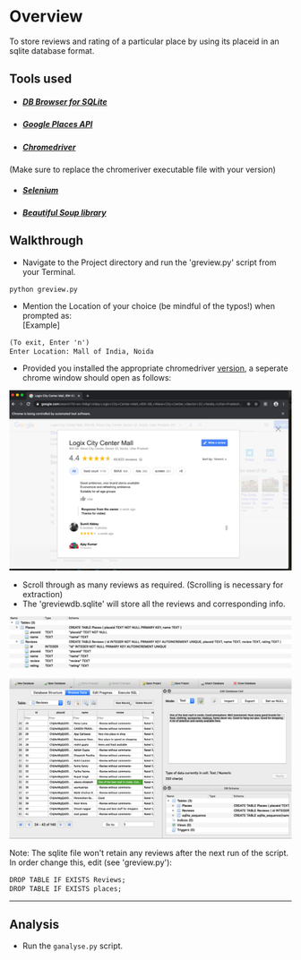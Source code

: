 # Overview
 To store reviews and rating of a particular place by using its placeid in an sqlite database format.

## Tools used
- ##### [DB Browser for SQLite](https://sqlitebrowser.org/dl/)
- ##### [Google Places API](https://developers.google.com/places/web-service/overview)
- ##### [Chromedriver](https://chromedriver.chromium.org/downloads)
(Make sure to replace the chromeriver executable file with your version)
- ##### [Selenium](https://pypi.org/project/selenium/)
- ##### [Beautiful Soup library](https://www.crummy.com/software/BeautifulSoup/bs4/doc/)

## Walkthrough
- Navigate to the Project directory and run the 'greview.py' script from your Terminal.
```
python greview.py
```
- Mention the Location of your choice (be mindful of the typos!) when prompted as:\
[Example]
```
(To exit, Enter 'n')
Enter Location: Mall of India, Noida
```
- Provided you installed the appropriate chromedriver [version](https://chromedriver.chromium.org/downloads), a seperate chrome window should open as follows:

 ![Chrome Window](https://github.com/ishijo/Reviews-based-on-place-ids/blob/master/Extra/imgs/chromedriver_window.png)
- Scroll through as many reviews as required. (Scrolling is necessary for extraction)
- The 'greviewdb.sqlite' will store all the reviews and corresponding info.  

 ![Structure of Database](https://github.com/ishijo/Reviews-based-on-place-ids/blob/master/Extra/imgs/database_structure.png)  

 ![Stored data reviews](https://github.com/ishijo/Reviews-based-on-place-ids/blob/master/Extra/imgs/stored_data.png)

 Note: The sqlite file won't retain any reviews after the next run of the script. In order change this, edit (see 'greview.py'):
 ```
 DROP TABLE IF EXISTS Reviews;
 DROP TABLE IF EXISTS places;
 ```
 ---

## **Analysis**
- Run the `ganalyse.py` script.
